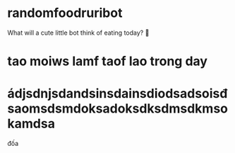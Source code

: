 # randomfoodruribot
What will a cute little bot think of eating today? 🥺
# tao moiws lamf taof lao trong day
# ádjsdnjsdandsinsdainsdiodsadsoisđsaomsdsmdoksadoksdksdmsdkmsokamdsa
đốa